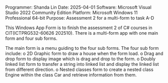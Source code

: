 Programmer: Shanda Lin
Date: 2025-04-01
Software: Microsoft Visual Studio 2022 Community Edition
Platform: Microsoft Windows 11 Professional 64-bit
Purpose: Assessment 2 for a multi-form to task A-D

This Windows App Form is to finish the assessment 2 of C# courses in CIT(ICTPRG532-60626 202510).
There is a multi-form app with one main form and four sub forms.

The main form is a menu guiding to the four sub forms.
The four sub form include:
o 2D Graphic form to draw a house when the form load.
o Drag and drop form to display image which is drag and drop to the form.
o Doubly linked list form to transfer a string into linked list and display the linked list from different direction.
o Nested classes form to create a nested class Engine within the class Car and retrieve information from them.
